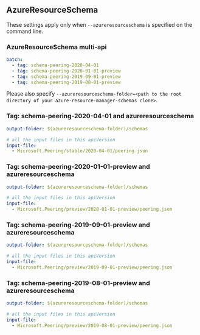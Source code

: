 ## AzureResourceSchema

These settings apply only when `--azureresourceschema` is specified on the command line.

### AzureResourceSchema multi-api

``` yaml $(azureresourceschema) && $(multiapi)
batch:
  - tag: schema-peering-2020-04-01
  - tag: schema-peering-2020-01-01-preview
  - tag: schema-peering-2019-09-01-preview
  - tag: schema-peering-2019-08-01-preview

```

Please also specify `--azureresourceschema-folder=<path to the root directory of your azure-resource-manager-schemas clone>`.

### Tag: schema-peering-2020-04-01 and azureresourceschema

``` yaml $(tag) == 'schema-peering-2020-04-01' && $(azureresourceschema)
output-folder: $(azureresourceschema-folder)/schemas

# all the input files in this apiVersion
input-file:
  - Microsoft.Peering/stable/2020-04-01/peering.json

```

### Tag: schema-peering-2020-01-01-preview and azureresourceschema

``` yaml $(tag) == 'schema-peering-2020-01-01-preview' && $(azureresourceschema)
output-folder: $(azureresourceschema-folder)/schemas

# all the input files in this apiVersion
input-file:
  - Microsoft.Peering/preview/2020-01-01-preview/peering.json

```

### Tag: schema-peering-2019-09-01-preview and azureresourceschema

``` yaml $(tag) == 'schema-peering-2019-09-01-preview' && $(azureresourceschema)
output-folder: $(azureresourceschema-folder)/schemas

# all the input files in this apiVersion
input-file:
  - Microsoft.Peering/preview/2019-09-01-preview/peering.json

```

### Tag: schema-peering-2019-08-01-preview and azureresourceschema

``` yaml $(tag) == 'schema-peering-2019-08-01-preview' && $(azureresourceschema)
output-folder: $(azureresourceschema-folder)/schemas

# all the input files in this apiVersion
input-file:
  - Microsoft.Peering/preview/2019-08-01-preview/peering.json

```
